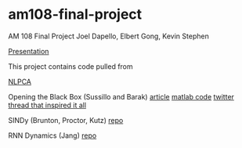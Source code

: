 # am108-final-project
AM 108 Final Project
Joel Dapello, Elbert Gong, Kevin Stephen

[Presentation](./presentation.pdf)

This project contains code pulled from

[NLPCA](http://www.nlpca.org/matlab.html)

Opening the Black Box (Sussillo and Barak) 
[article](https://www.mitpressjournals.org/doi/abs/10.1162/NECO_a_00409)
[matlab code](http://barak.net.technion.ac.il/publications/)
[twitter thread that inspired it all](https://twitter.com/SussilloDavid/status/951625574757253120)

SINDy (Brunton, Proctor, Kutz)
[repo](https://github.com/loiseaujc/SINDy)

RNN Dynamics (Jang)
[repo](https://github.com/ericjang/RNN-dynamics)
